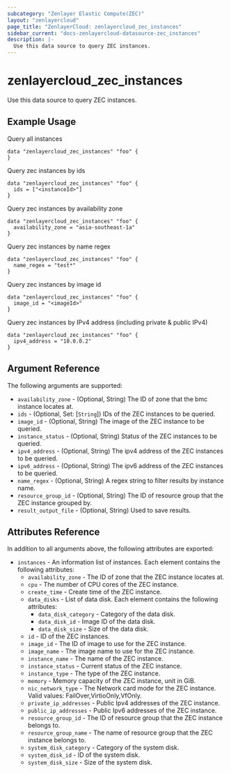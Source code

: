 ```yaml
---
subcategory: "Zenlayer Elastic Compute(ZEC)"
layout: "zenlayercloud"
page_title: "ZenlayerCloud: zenlayercloud_zec_instances"
sidebar_current: "docs-zenlayercloud-datasource-zec_instances"
description: |-
  Use this data source to query ZEC instances.
---
```


# zenlayercloud_zec_instances

Use this data source to query ZEC instances.

## Example Usage

Query all instances

```hcl
data "zenlayercloud_zec_instances" "foo" {
}
```

Query zec instances by ids

```hcl
data "zenlayercloud_zec_instances" "foo" {
  ids = ["<instanceId>"]
}
```

Query zec instances by availability zone

```hcl
data "zenlayercloud_zec_instances" "foo" {
  availability_zone = "asia-southeast-1a"
}
```

Query zec instances by name regex

```hcl
data "zenlayercloud_zec_instances" "foo" {
  name_regex = "test*"
}
```

Query zec instances by image id

```hcl
data "zenlayercloud_zec_instances" "foo" {
  image_id = "<imageId>"
}
```

Query zec instances by IPv4 address (including private & public IPv4)

```hcl
data "zenlayercloud_zec_instances" "foo" {
  ipv4_address = "10.0.0.2"
}
```

## Argument Reference

The following arguments are supported:

* `availability_zone` - (Optional, String) The ID of zone that the bmc instance locates at.
* `ids` - (Optional, Set: [`String`]) IDs of the ZEC instances to be queried.
* `image_id` - (Optional, String) The image of the ZEC instance to be queried.
* `instance_status` - (Optional, String) Status of the ZEC instances to be queried.
* `ipv4_address` - (Optional, String) The ipv4 address of the ZEC instances to be queried.
* `ipv6_address` - (Optional, String) The ipv6 address of the ZEC instances to be queried.
* `name_regex` - (Optional, String) A regex string to filter results by instance name.
* `resource_group_id` - (Optional, String) The ID of resource group that the ZEC instance grouped by.
* `result_output_file` - (Optional, String) Used to save results.

## Attributes Reference

In addition to all arguments above, the following attributes are exported:

* `instances` - An information list of instances. Each element contains the following attributes:
   * `availability_zone` - The ID of zone that the ZEC instance locates at.
   * `cpu` - The number of CPU cores of the ZEC instance.
   * `create_time` - Create time of the ZEC instance.
   * `data_disks` - List of data disk. Each element contains the following attributes:
      * `data_disk_category` - Category of the data disk.
      * `data_disk_id` - Image ID of the data disk.
      * `data_disk_size` - Size of the data disk.
   * `id` - ID of the ZEC instances.
   * `image_id` - The ID of image to use for the ZEC instance.
   * `image_name` - The image name to use for the ZEC instance.
   * `instance_name` - The name of the ZEC instance.
   * `instance_status` - Current status of the ZEC instance.
   * `instance_type` - The type of the ZEC instance.
   * `memory` - Memory capacity of the ZEC instance, unit in GiB.
   * `nic_network_type` - The Network card mode for the ZEC instance. Valid values: FailOver,VirtioOnly,VfOnly.
   * `private_ip_addresses` - Public Ipv4 addresses of the ZEC instance.
   * `public_ip_addresses` - Public Ipv6 addresses of the ZEC instance.
   * `resource_group_id` - The ID of resource group that the ZEC instance belongs to.
   * `resource_group_name` - The name of resource group that the ZEC instance belongs to.
   * `system_disk_category` - Category of the system disk.
   * `system_disk_id` - ID of the system disk.
   * `system_disk_size` - Size of the system disk.


